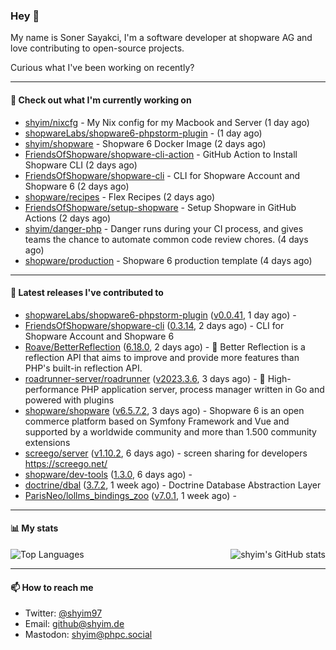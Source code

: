 ### Hey 👋

My name is Soner Sayakci, I'm a software developer at shopware AG and love contributing to open-source projects.

Curious what I've been working on recently?

---

#### 👷 Check out what I'm currently working on

- [shyim/nixcfg](https://github.com/shyim/nixcfg) - My Nix config for my Macbook and Server (1 day ago)
- [shopwareLabs/shopware6-phpstorm-plugin](https://github.com/shopwareLabs/shopware6-phpstorm-plugin) -  (1 day ago)
- [shyim/shopware](https://github.com/shyim/shopware) - Shopware 6 Docker Image (2 days ago)
- [FriendsOfShopware/shopware-cli-action](https://github.com/FriendsOfShopware/shopware-cli-action) - GitHub Action to Install Shopware CLI (2 days ago)
- [FriendsOfShopware/shopware-cli](https://github.com/FriendsOfShopware/shopware-cli) - CLI for Shopware Account and Shopware 6 (2 days ago)
- [shopware/recipes](https://github.com/shopware/recipes) - Flex Recipes (2 days ago)
- [FriendsOfShopware/setup-shopware](https://github.com/FriendsOfShopware/setup-shopware) - Setup Shopware in GitHub Actions (2 days ago)
- [shyim/danger-php](https://github.com/shyim/danger-php) - Danger runs during your CI process, and gives teams the chance to automate common code review chores. (4 days ago)
- [shopware/production](https://github.com/shopware/production) - Shopware 6 production template (4 days ago)

---

#### 🔭 Latest releases I've contributed to

- [shopwareLabs/shopware6-phpstorm-plugin](https://github.com/shopwareLabs/shopware6-phpstorm-plugin) ([v0.0.41](https://github.com/shopwareLabs/shopware6-phpstorm-plugin/releases/tag/v0.0.41), 1 day ago) - 
- [FriendsOfShopware/shopware-cli](https://github.com/FriendsOfShopware/shopware-cli) ([0.3.14](https://github.com/FriendsOfShopware/shopware-cli/releases/tag/0.3.14), 2 days ago) - CLI for Shopware Account and Shopware 6
- [Roave/BetterReflection](https://github.com/Roave/BetterReflection) ([6.18.0](https://github.com/Roave/BetterReflection/releases/tag/6.18.0), 2 days ago) - :crystal_ball: Better Reflection is a reflection API that aims to improve and provide more features than PHP&#39;s built-in reflection API.
- [roadrunner-server/roadrunner](https://github.com/roadrunner-server/roadrunner) ([v2023.3.6](https://github.com/roadrunner-server/roadrunner/releases/tag/v2023.3.6), 3 days ago) - 🤯 High-performance PHP application server, process manager written in Go and powered with plugins
- [shopware/shopware](https://github.com/shopware/shopware) ([v6.5.7.2](https://github.com/shopware/shopware/releases/tag/v6.5.7.2), 3 days ago) - Shopware 6 is an open commerce platform based on Symfony Framework and Vue and supported by a worldwide community and more than 1.500 community extensions
- [screego/server](https://github.com/screego/server) ([v1.10.2](https://github.com/screego/server/releases/tag/v1.10.2), 6 days ago) - screen sharing for developers https://screego.net/
- [shopware/dev-tools](https://github.com/shopware/dev-tools) ([1.3.0](https://github.com/shopware/dev-tools/releases/tag/1.3.0), 6 days ago) - 
- [doctrine/dbal](https://github.com/doctrine/dbal) ([3.7.2](https://github.com/doctrine/dbal/releases/tag/3.7.2), 1 week ago) - Doctrine Database Abstraction Layer
- [ParisNeo/lollms_bindings_zoo](https://github.com/ParisNeo/lollms_bindings_zoo) ([v7.0.1](https://github.com/ParisNeo/lollms_bindings_zoo/releases/tag/v7.0.1), 1 week ago) - 

---

#### 📊 My stats

<img align="right" alt="shyim's GitHub stats" src="https://github-readme-stats.vercel.app/api?username=shyim&count_private=1&show_icons=true&" />

![Top Languages](https://github-readme-stats.vercel.app/api/top-langs/?username=shyim)

---

#### 📫 How to reach me

- Twitter: [@shyim97](https://twitter.com/shyim97)
- Email: [github@shyim.de](mailto://github@shyim.de)
- Mastodon: <a rel="me" href="https://phpc.social/@shyim">shyim@phpc.social</a>

